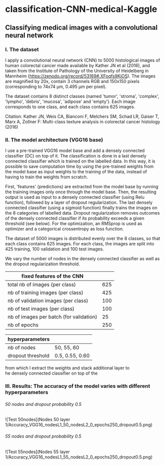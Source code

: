 # classification-CNN-medical-Kaggle

## Classifying medical images with a convolutional neural network

### I. The dataset

I apply a convolutional neural network (CNN) to 5000 histological images of human colorectal cancer made available by
Kather JN et al (2016), and taken from the Institute of Pathology of the University of Heidelberg in Mannheim 
(https://zenodo.org/record/53169#.XFoqfs9KjOS). The images are magnified by 20x, contain 3 channels RGB
and 150x150 pixels (corresponding to 74x74 µm, 0.495 µm per pixel). 
  
The dataset contains 8 distinct classes (named 'tumor', 'stroma', 'complex', 'lympho', 'debris',
'mucosa', 'adipose' and 'empty'). Each image corresponds to one class, and each 
class contains 625 images. 


Citation: Kather JN, Weis CA, Bianconi F, Melchers SM, Schad LR, Gaiser T, Marx A, Zollner F: Multi-class texture 
analysis in colorectal cancer histology (2016)


### II. The model architecture (VGG16 base)

I use a pre-trained VGG16 model base and add a densely connected classifier 
(DC) on top of it. The classification is done in a last densely connected classifier
which is trained on the labelled data. In this way, it is possible to save 
computation time by using the pre-trained weights from the model base as input weights to 
the training of the data, instead of having to train the weights from scratch.

First, 'features' (predictions) are extracted from the model base by running 
the training images only once through the model base. Then, the resulting output is used 
as input to a densely connected classifier (using Relu function), followed by a layer of 
dropout regularization. The last densely connected classifier (using a sigmoid 
function) finally trains the images on the 8 categories of labelled data. 
Dropout regularization removes outcomes of the densely connected classifier if its
probability exceeds a given threshold (see below).
For the optimization, an RMSprop is used as optimizer and a categorical crossentropy 
as loss function.

The dataset of 5000 images is distributed evenly over the 8 classes, so that each class 
contains 625 images. For each class, the images are split into 425 training, 100 
validation and 100 test images.  

We vary the number of nodes in the densely connected classifier as well as the dropout 
regularization threshold.  


|  fixed features of the CNN |  |
|----- |-----   | 
|  total nb of images (per class)|   625     |
|  nb of training images (per class)|  425      |
|  nb of validation images (per class)|  100    |
|  nb of test images (per class)|  100    |
|  nb of images per batch (for validation) | 25      |
| nb of epochs  |  250     |


|  hyperparameters |  |
|----- |-----   | 
| nb of nodes   | 50, 55, 60 |
| dropout threshold   | 0.5, 0.55, 0.60 |

 
 from which I extract the weights  and stack additional layer to   
he densely connected classifier on top of the

### III. Results: The accuracy of the model varies with different hyperparameters 

###### 50 nodes and dropout probability 0.5 

![Test 50nodes](Nodes 50 layer 1/Accuracy_VGG16_nodesL1_50_nodesL2_0_epochs250_dropout0.5.png)


###### 55 nodes and dropout probability 0.5 
![Test 55nodes](Nodes 55 layer 1/Accuracy_VGG16_nodesL1_55_nodesL2_0_epochs250_dropout0.5.png)



